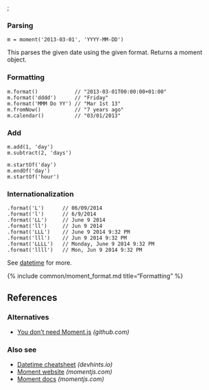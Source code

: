 ;

### Parsing

    m = moment('2013-03-01', 'YYYY-MM-DD')

This parses the given date using the given format. Returns a moment object.

### Formatting

    m.format()            // "2013-03-01T00:00:00+01:00"
    m.format('dddd')      // "Friday"
    m.format('MMM Do YY') // "Mar 1st 13"
    m.fromNow()           // "7 years ago"
    m.calendar()          // "03/01/2013"

### Add

    m.add(1, 'day')
    m.subtract(2, 'days')

    m.startOf('day')
    m.endOf('day')
    m.startOf('hour')

### Internationalization

    .format('L')      // 06/09/2014
    .format('l')      // 6/9/2014
    .format('LL')     // June 9 2014
    .format('ll')     // Jun 9 2014
    .format('LLL')    // June 9 2014 9:32 PM
    .format('lll')    // Jun 9 2014 9:32 PM
    .format('LLLL')   // Monday, June 9 2014 9:32 PM
    .format('llll')   // Mon, Jun 9 2014 9:32 PM

See [datetime](./datetime) for more.

{% include common/moment\_format.md title=“Formatting” %}

References
----------

### Alternatives

-   [You don’t need Moment.js](https://github.com/you-dont-need/You-Dont-Need-Momentjs) *(github.com)*

### Also see

-   [Datetime cheatsheet](./datetime) *(devhints.io)*
-   [Moment website](http://momentjs.com/) *(momentjs.com)*
-   [Moment docs](http://momentjs.com/docs/) *(momentjs.com)*
